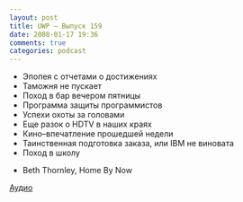 ```yaml
---
layout: post
title: UWP – Выпуск 159
date: 2008-01-17 19:36
comments: true
categories: podcast
---
```


- Эпопея с отчетами о достижениях
- Таможня не пускает
- Поход в бар вечером пятницы
- Программа защиты программистов
- Успехи охоты за головами
- Еще разок о HDTV в наших краях
- Кино–впечатление прошедшей недели
- Таинственная подготовка заказа, или IBM не виновата
- Поход в школу


* Beth Thornley, Home By Now

[Аудио](https://podcast.umputun.com/media/ump_podcast159.mp3)
<audio src="https://podcast.umputun.com/media/ump_podcast159.mp3" preload="none">